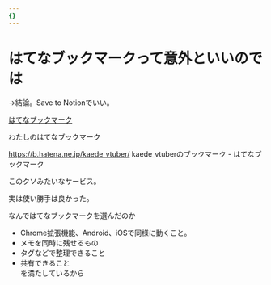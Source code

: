 ```yaml
---
{}
---
```

# はてなブックマークって意外といいのでは

→結論。Save to Notionでいい。

[はてなブックマーク](https://b.hatena.ne.jp/)

わたしのはてなブックマーク

https://b.hatena.ne.jp/kaede_vtuber/ kaede_vtuberのブックマーク - はてなブックマーク

このクソみたいなサービス。

実は使い勝手は良かった。

なんではてなブックマークを選んだのか

- Chrome拡張機能、Android、iOSで同様に動くこと。  
- メモを同時に残せるもの  
- タグなどで整理できること  
- 共有できること  
を満たしているから